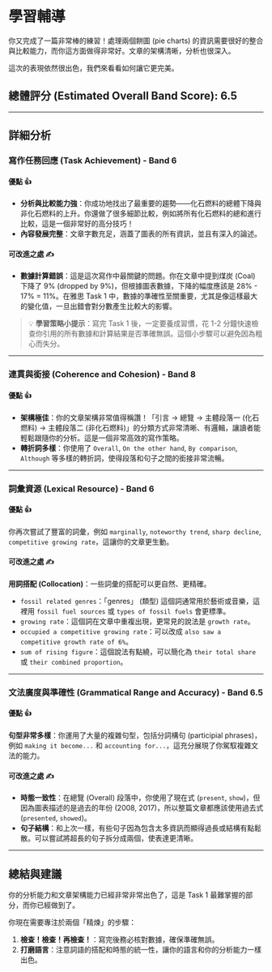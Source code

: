 # 學習輔導

你又完成了一篇非常棒的練習！處理兩個餅圖 (pie charts) 的資訊需要很好的整合與比較能力，而你這方面做得非常好。文章的架構清晰，分析也很深入。

這次的表現依然很出色，我們來看看如何讓它更完美。

## 總體評分 (Estimated Overall Band Score): **6.5**

---

## 詳細分析

### 寫作任務回應 (Task Achievement) - **Band 6**

#### 優點 👍

- **分析與比較能力強**：你成功地找出了最重要的趨勢——化石燃料的總體下降與非化石燃料的上升。你還做了很多細節比較，例如將所有化石燃料的總和進行比較，這是一個非常好的高分技巧！
- **內容發展完整**：文章字數充足，涵蓋了圖表的所有資訊，並且有深入的論述。

#### 可改進之處 ✍️

- **數據計算錯誤**：這是這次寫作中最關鍵的問題。你在文章中提到煤炭 (Coal) 下降了 9% (dropped by 9%)，但根據圖表數據，下降的幅度應該是 28% - 17% = 11%。在雅思 Task 1 中，數據的準確性至關重要，尤其是像這樣最大的變化值，一旦出錯會對分數產生比較大的影響。

> 💡 **學習策略小提示**：寫完 Task 1 後，一定要養成習慣，花 1-2 分鐘快速檢查你引用的所有數據和計算結果是否準確無誤。這個小步驟可以避免因為粗心而失分。

---

### 連貫與銜接 (Coherence and Cohesion) - **Band 8**

#### 優點 👍

- **架構極佳**：你的文章架構非常值得稱讚！「引言 → 總覽 → 主體段落一 (化石燃料) → 主體段落二 (非化石燃料)」的分類方式非常清晰、有邏輯，讓讀者能輕鬆跟隨你的分析。這是一個非常高效的寫作策略。
- **轉折詞多樣**：你使用了 `Overall`, `On the other hand`, `By comparison`, `Although` 等多樣的轉折詞，使得段落和句子之間的銜接非常流暢。

---

### 詞彙資源 (Lexical Resource) - **Band 6**

#### 優點 👍

你再次嘗試了豐富的詞彙，例如 `marginally`, `noteworthy trend`, `sharp decline`, `competitive growing rate`，這讓你的文章更生動。

#### 可改進之處 ✍️

**用詞搭配 (Collocation)**：一些詞彙的搭配可以更自然、更精確。

- `fossil related genres`：「genres」 (類型) 這個詞通常用於藝術或音樂，這裡用 `fossil fuel sources` 或 `types of fossil fuels` 會更標準。
- `growing rate`：這個詞在文章中重複出現，更常見的說法是 `growth rate`。
- `occupied a competitive growing rate`：可以改成 `also saw a competitive growth rate of 6%`。
- `sum of rising figure`：這個說法有點繞，可以簡化為 `their total share` 或 `their combined proportion`。

---

### 文法廣度與準確性 (Grammatical Range and Accuracy) - **Band 6.5**

#### 優點 👍

**句型非常多樣**：你運用了大量的複雜句型，包括分詞構句 (participial phrases)，例如 `making it become...` 和 `accounting for...`，這充分展現了你駕馭複雜文法的能力。

#### 可改進之處 ✍️

- **時態一致性**：在總覽 (Overall) 段落中，你使用了現在式 (`present`, `show`)，但因為圖表描述的是過去的年份 (2008, 2017)，所以整篇文章都應該使用過去式 (`presented`, `showed`)。
- **句子結構**：和上次一樣，有些句子因為包含太多資訊而顯得過長或結構有點鬆散。可以嘗試將超長的句子拆分成兩個，使表達更清晰。

---

## 總結與建議

你的分析能力和文章架構能力已經非常非常出色了，這是 Task 1 最難掌握的部分，而你已經做到了。

你現在需要專注於兩個「精煉」的步驟：

1. **檢查！檢查！再檢查！**：寫完後務必核對數據，確保準確無誤。
2. **打磨語言**：注意詞語的搭配和時態的統一性，讓你的語言和你的分析能力一樣出色。

